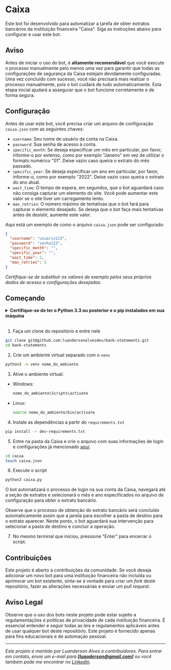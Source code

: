 # Caixa

Este bot foi desenvolvido para automatizar a tarefa de obter extratos bancários da instituição financeira "Caixa". Siga as instruções abaixo para configurar e usar este bot.

## Aviso

Antes de iniciar o uso do bot, é **altamente recomendável** que você execute o processo manualmente pelo menos uma vez para garantir que todas as configurações de segurança da Caixa estejam devidamente configuradas. Uma vez concluído com sucesso, você não precisará mais realizar o processo manualmente, pois o bot cuidará de tudo automaticamente. Esta etapa inicial ajudará a assegurar que o bot funcione corretamente e de forma segura.

## Configuração

Antes de usar este bot, você precisa criar um arquivo de configuração `caixa.json` com as seguintes chaves:

- `username`: Seu nome de usuário da conta na Caixa.
- `password`: Sua senha de acesso à conta.
- `specific_month`: Se deseja especificar um mês em particular, por favor, informe-o por extenso, como por exemplo "Janeiro" em vez de utilizar o formato numérico "01". Deixe vazio caso queira o extrato do mês passado.
- `specific_year`: Se deseja especificar um ano em particular, por favor, informe-o, como por exemplo "2022". Deixe vazio caso queira o extrato do ano atual.
- `wait_time`: O tempo de espera, em segundos, que o bot aguardará caso não consiga capturar um elemento do site. Você pode aumentar este valor se o site tiver um carregamento lento.
- `max_retries`: O número máximo de tentativas que o bot fará para capturar o elemento desejado. Se deseja que o bot faça mais tentativas antes de desistir, aumente este valor.

Aqui está um exemplo de como o arquivo `caixa.json` pode ser configurado:

```json
{
  "username": "usuario123",
  "password": "senha123",
  "specific_month": "",
  "specific_year": "",
  "wait_time": 2,
  "max_retries": 5
}
```
*Certifique-se de substituir os valores de exemplo pelos seus próprios dados de acesso e configurações desejadas.*

## Começando

<details>
  <summary><strong>Certifique-se de ter o Python 3.3 ou posterior e o pip instalados em sua máquina</strong></summary><br />
  
* Para verificar se você tem o `python` e o `pip`
  ```bash
  python3 --version && pip --version
  ```
* A saída deve ser similar a algo assim:
  ```
  Python 3.8.10
  pip 20.0.2 from /usr/lib/python3/dist-packages/pip (python 3.8)
  ```
</details>

<br>

1. Faça um clone do repositório e entre nele

```bash
git clone git@github.com:luandersonalvesdev/bank-statements.git
cd bank-statements
```

2. Crie um ambiente virtual separado com o `venv`

```bash
python3 -m venv nome_do_ambiente
```

3. Ative o ambiente virtual:

- Windows:
    ```bash
    nome_do_ambiente\Scripts\activate
    ```

- Linux:
    ```bash
    source nome_do_ambiente/bin/activate
    ```

4. Instale as dependências a partir do `requirements.txt`
```bash
pip install -r dev-requirements.txt
```

5. Entre na pasta da Caixa e crie o arquivo com suas informações de login e configurações já mencionado [aqui](#configuração).
```bash
cd caixa
touch caixa.json
```

6. Execute o script
```bash
python3 caixa.py
```

O bot automatizará o processo de login na sua conta da Caixa, navegará até a seção de extratos e selecionará o mês e ano especificados no arquivo de configuração para obter o extrato bancário.

Observe que o processo de obtenção do extrato bancário será concluído automaticamente assim que a janela para escolher a pasta de destino para o extrato aparecer. Neste ponto, o bot aguardará sua intervenção para selecionar a pasta de destino e concluir a operação.

7. No mesmo terminal que iniciou, pressione "Enter" para encerrar o script.

## Contribuições

Este projeto é aberto a contribuições da comunidade. Se você deseja adicionar um novo bot para uma instituição financeira não incluída ou aprimorar um bot existente, sinta-se à vontade para criar um *fork* deste repositório, fazer as alterações necessárias e enviar um *pull request*.

## Aviso Legal

Observe que o uso dos bots neste projeto pode estar sujeito a regulamentações e políticas de privacidade de cada instituição financeira. É essencial entender e seguir todas as leis e regulamentos aplicáveis antes de usar qualquer bot deste repositório. Este projeto é fornecido apenas para fins educacionais e de automação pessoal.

---

*Este projeto é mantido por Luanderson Alves e contribuidores. Para entrar em contato, envie um e-mail para **[luaoderson@gmail.com]** ou você também pode me encontrar no [Linkedin](https://www.linkedin.com/in/luandersonalvesdev/).*